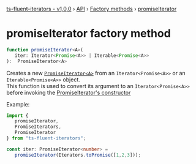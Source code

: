 [ts-fluent-iterators - v1,0,0](../../README.md) › [API](../index.md) ›
[Factory methods](../index.md#factories) › [promiseIterator](promise_iterator.md)

# promiseIterator factory method
```typescript
function promiseIterator<A>(
   iter: Iterator<Promise<A>> | Iterable<Promise<A>>
):  PromiseIterator<A>
```

Creates a new [`PromiseIterator<A>`](../iterators/promise_iterator.md) from an `Iterator<Promise<A>>`
or an `Iterable<Promise<A>>` object.  
This function is used to convert its argument to an `Iterator<Promise<A>>`
before 
invoking the [PromiseIterator's constructor](../iterators/promise_iterator.md#constructor)

Example:
```typescript
import { 
   promiseIterator, 
   PromiseIterators, 
   PromiseIterator 
} from "ts-fluent-iterators";

const iter: PromiseIterator<number> = 
   promiseIterator(Iterators.toPromise([1,2,3]));
```

